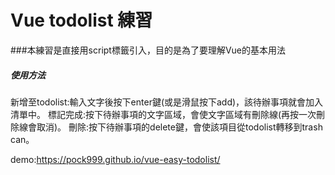 # Vue todolist 練習


###本練習是直接用script標籤引入，目的是為了要理解Vue的基本用法


##### 使用方法

新增至todolist:輸入文字後按下enter鍵(或是滑鼠按下add)，該待辦事項就會加入清單中。
標記完成:按下待辦事項的文字區域，會使文字區域有刪除線(再按一次刪除線會取消)。
刪除:按下待辦事項的delete鍵，會使該項目從todolist轉移到trash can。


demo:https://pock999.github.io/vue-easy-todolist/